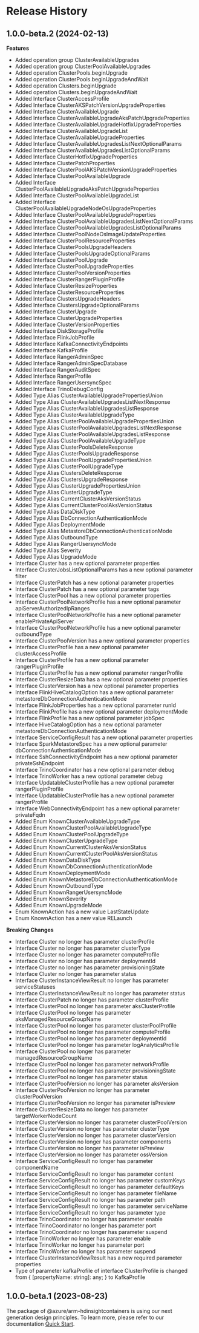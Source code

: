 # Release History
    
## 1.0.0-beta.2 (2024-02-13)
    
**Features**

  - Added operation group ClusterAvailableUpgrades
  - Added operation group ClusterPoolAvailableUpgrades
  - Added operation ClusterPools.beginUpgrade
  - Added operation ClusterPools.beginUpgradeAndWait
  - Added operation Clusters.beginUpgrade
  - Added operation Clusters.beginUpgradeAndWait
  - Added Interface ClusterAccessProfile
  - Added Interface ClusterAKSPatchVersionUpgradeProperties
  - Added Interface ClusterAvailableUpgrade
  - Added Interface ClusterAvailableUpgradeAksPatchUpgradeProperties
  - Added Interface ClusterAvailableUpgradeHotfixUpgradeProperties
  - Added Interface ClusterAvailableUpgradeList
  - Added Interface ClusterAvailableUpgradeProperties
  - Added Interface ClusterAvailableUpgradesListNextOptionalParams
  - Added Interface ClusterAvailableUpgradesListOptionalParams
  - Added Interface ClusterHotfixUpgradeProperties
  - Added Interface ClusterPatchProperties
  - Added Interface ClusterPoolAKSPatchVersionUpgradeProperties
  - Added Interface ClusterPoolAvailableUpgrade
  - Added Interface ClusterPoolAvailableUpgradeAksPatchUpgradeProperties
  - Added Interface ClusterPoolAvailableUpgradeList
  - Added Interface ClusterPoolAvailableUpgradeNodeOsUpgradeProperties
  - Added Interface ClusterPoolAvailableUpgradeProperties
  - Added Interface ClusterPoolAvailableUpgradesListNextOptionalParams
  - Added Interface ClusterPoolAvailableUpgradesListOptionalParams
  - Added Interface ClusterPoolNodeOsImageUpdateProperties
  - Added Interface ClusterPoolResourceProperties
  - Added Interface ClusterPoolsUpgradeHeaders
  - Added Interface ClusterPoolsUpgradeOptionalParams
  - Added Interface ClusterPoolUpgrade
  - Added Interface ClusterPoolUpgradeProperties
  - Added Interface ClusterPoolVersionProperties
  - Added Interface ClusterRangerPluginProfile
  - Added Interface ClusterResizeProperties
  - Added Interface ClusterResourceProperties
  - Added Interface ClustersUpgradeHeaders
  - Added Interface ClustersUpgradeOptionalParams
  - Added Interface ClusterUpgrade
  - Added Interface ClusterUpgradeProperties
  - Added Interface ClusterVersionProperties
  - Added Interface DiskStorageProfile
  - Added Interface FlinkJobProfile
  - Added Interface KafkaConnectivityEndpoints
  - Added Interface KafkaProfile
  - Added Interface RangerAdminSpec
  - Added Interface RangerAdminSpecDatabase
  - Added Interface RangerAuditSpec
  - Added Interface RangerProfile
  - Added Interface RangerUsersyncSpec
  - Added Interface TrinoDebugConfig
  - Added Type Alias ClusterAvailableUpgradePropertiesUnion
  - Added Type Alias ClusterAvailableUpgradesListNextResponse
  - Added Type Alias ClusterAvailableUpgradesListResponse
  - Added Type Alias ClusterAvailableUpgradeType
  - Added Type Alias ClusterPoolAvailableUpgradePropertiesUnion
  - Added Type Alias ClusterPoolAvailableUpgradesListNextResponse
  - Added Type Alias ClusterPoolAvailableUpgradesListResponse
  - Added Type Alias ClusterPoolAvailableUpgradeType
  - Added Type Alias ClusterPoolsDeleteResponse
  - Added Type Alias ClusterPoolsUpgradeResponse
  - Added Type Alias ClusterPoolUpgradePropertiesUnion
  - Added Type Alias ClusterPoolUpgradeType
  - Added Type Alias ClustersDeleteResponse
  - Added Type Alias ClustersUpgradeResponse
  - Added Type Alias ClusterUpgradePropertiesUnion
  - Added Type Alias ClusterUpgradeType
  - Added Type Alias CurrentClusterAksVersionStatus
  - Added Type Alias CurrentClusterPoolAksVersionStatus
  - Added Type Alias DataDiskType
  - Added Type Alias DbConnectionAuthenticationMode
  - Added Type Alias DeploymentMode
  - Added Type Alias MetastoreDbConnectionAuthenticationMode
  - Added Type Alias OutboundType
  - Added Type Alias RangerUsersyncMode
  - Added Type Alias Severity
  - Added Type Alias UpgradeMode
  - Interface Cluster has a new optional parameter properties
  - Interface ClusterJobsListOptionalParams has a new optional parameter filter
  - Interface ClusterPatch has a new optional parameter properties
  - Interface ClusterPatch has a new optional parameter tags
  - Interface ClusterPool has a new optional parameter properties
  - Interface ClusterPoolNetworkProfile has a new optional parameter apiServerAuthorizedIpRanges
  - Interface ClusterPoolNetworkProfile has a new optional parameter enablePrivateApiServer
  - Interface ClusterPoolNetworkProfile has a new optional parameter outboundType
  - Interface ClusterPoolVersion has a new optional parameter properties
  - Interface ClusterProfile has a new optional parameter clusterAccessProfile
  - Interface ClusterProfile has a new optional parameter rangerPluginProfile
  - Interface ClusterProfile has a new optional parameter rangerProfile
  - Interface ClusterResizeData has a new optional parameter properties
  - Interface ClusterVersion has a new optional parameter properties
  - Interface FlinkHiveCatalogOption has a new optional parameter metastoreDbConnectionAuthenticationMode
  - Interface FlinkJobProperties has a new optional parameter runId
  - Interface FlinkProfile has a new optional parameter deploymentMode
  - Interface FlinkProfile has a new optional parameter jobSpec
  - Interface HiveCatalogOption has a new optional parameter metastoreDbConnectionAuthenticationMode
  - Interface ServiceConfigResult has a new optional parameter properties
  - Interface SparkMetastoreSpec has a new optional parameter dbConnectionAuthenticationMode
  - Interface SshConnectivityEndpoint has a new optional parameter privateSshEndpoint
  - Interface TrinoCoordinator has a new optional parameter debug
  - Interface TrinoWorker has a new optional parameter debug
  - Interface UpdatableClusterProfile has a new optional parameter rangerPluginProfile
  - Interface UpdatableClusterProfile has a new optional parameter rangerProfile
  - Interface WebConnectivityEndpoint has a new optional parameter privateFqdn
  - Added Enum KnownClusterAvailableUpgradeType
  - Added Enum KnownClusterPoolAvailableUpgradeType
  - Added Enum KnownClusterPoolUpgradeType
  - Added Enum KnownClusterUpgradeType
  - Added Enum KnownCurrentClusterAksVersionStatus
  - Added Enum KnownCurrentClusterPoolAksVersionStatus
  - Added Enum KnownDataDiskType
  - Added Enum KnownDbConnectionAuthenticationMode
  - Added Enum KnownDeploymentMode
  - Added Enum KnownMetastoreDbConnectionAuthenticationMode
  - Added Enum KnownOutboundType
  - Added Enum KnownRangerUsersyncMode
  - Added Enum KnownSeverity
  - Added Enum KnownUpgradeMode
  - Enum KnownAction has a new value LastStateUpdate
  - Enum KnownAction has a new value RELaunch

**Breaking Changes**

  - Interface Cluster no longer has parameter clusterProfile
  - Interface Cluster no longer has parameter clusterType
  - Interface Cluster no longer has parameter computeProfile
  - Interface Cluster no longer has parameter deploymentId
  - Interface Cluster no longer has parameter provisioningState
  - Interface Cluster no longer has parameter status
  - Interface ClusterInstanceViewResult no longer has parameter serviceStatuses
  - Interface ClusterInstanceViewResult no longer has parameter status
  - Interface ClusterPatch no longer has parameter clusterProfile
  - Interface ClusterPool no longer has parameter aksClusterProfile
  - Interface ClusterPool no longer has parameter aksManagedResourceGroupName
  - Interface ClusterPool no longer has parameter clusterPoolProfile
  - Interface ClusterPool no longer has parameter computeProfile
  - Interface ClusterPool no longer has parameter deploymentId
  - Interface ClusterPool no longer has parameter logAnalyticsProfile
  - Interface ClusterPool no longer has parameter managedResourceGroupName
  - Interface ClusterPool no longer has parameter networkProfile
  - Interface ClusterPool no longer has parameter provisioningState
  - Interface ClusterPool no longer has parameter status
  - Interface ClusterPoolVersion no longer has parameter aksVersion
  - Interface ClusterPoolVersion no longer has parameter clusterPoolVersion
  - Interface ClusterPoolVersion no longer has parameter isPreview
  - Interface ClusterResizeData no longer has parameter targetWorkerNodeCount
  - Interface ClusterVersion no longer has parameter clusterPoolVersion
  - Interface ClusterVersion no longer has parameter clusterType
  - Interface ClusterVersion no longer has parameter clusterVersion
  - Interface ClusterVersion no longer has parameter components
  - Interface ClusterVersion no longer has parameter isPreview
  - Interface ClusterVersion no longer has parameter ossVersion
  - Interface ServiceConfigResult no longer has parameter componentName
  - Interface ServiceConfigResult no longer has parameter content
  - Interface ServiceConfigResult no longer has parameter customKeys
  - Interface ServiceConfigResult no longer has parameter defaultKeys
  - Interface ServiceConfigResult no longer has parameter fileName
  - Interface ServiceConfigResult no longer has parameter path
  - Interface ServiceConfigResult no longer has parameter serviceName
  - Interface ServiceConfigResult no longer has parameter type
  - Interface TrinoCoordinator no longer has parameter enable
  - Interface TrinoCoordinator no longer has parameter port
  - Interface TrinoCoordinator no longer has parameter suspend
  - Interface TrinoWorker no longer has parameter enable
  - Interface TrinoWorker no longer has parameter port
  - Interface TrinoWorker no longer has parameter suspend
  - Interface ClusterInstanceViewResult has a new required parameter properties
  - Type of parameter kafkaProfile of interface ClusterProfile is changed from {
        [propertyName: string]: any;
    } to KafkaProfile
    
    
## 1.0.0-beta.1 (2023-08-23)

The package of @azure/arm-hdinsightcontainers is using our next generation design principles. To learn more, please refer to our documentation [Quick Start](https://aka.ms/js-track2-quickstart).
